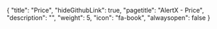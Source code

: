 {
  "title": "Price",
  "hideGithubLink": true,
	"pagetitle": "AlertX - Price",
  "description": "",
  "weight": 5,
  "icon": "fa-book",
  "alwaysopen": false
}